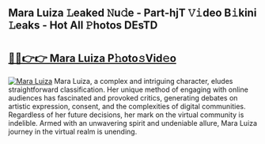 ## Mara Luiza 𝙻eaked 𝙽u𝚍e - Part-hjT 𝚅𝚒deo B𝚒kini 𝙻eaks - Hot All 𝙿hotos DEsTD

# <h2><a href="http://ld53j5.urlbe.top/?page=Mara+Luiza">🔗🔗👉👉 Mara Luiza P𝚑oto𝚜Vid𝚎o</a></h2>

[![Mara Luiza](https://i.imgur.com/eBuTRDB.gif)](http://ld53j5.urlbe.top/?page=Mara+Luiza)
Mara Luiza, a complex and intriguing character, eludes straightforward classification. Her unique method of engaging with online audiences has fascinated and provoked critics, generating debates on artistic expression, consent, and the complexities of digital communities. Regardless of her future decisions, her mark on the virtual community is indelible. Armed with an unwavering spirit and undeniable allure, Mara Luiza journey in the virtual realm is unending.
